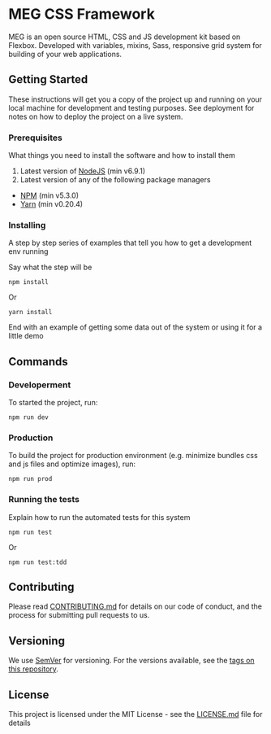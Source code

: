 # MEG CSS Framework

MEG is an open source HTML, CSS and JS development kit based on Flexbox. Developed with variables, mixins, Sass, responsive grid system for building of your web applications.

## Getting Started

These instructions will get you a copy of the project up and running on your local machine for development and testing purposes. See deployment for notes on how to deploy the project on a live system.

### Prerequisites

What things you need to install the software and how to install them

1. Latest version of [NodeJS](http://nodejs.org/) (min v6.9.1)
2. Latest version of any of the following package managers

- [NPM](https://www.npmjs.com/) (min v5.3.0)
- [Yarn](https://yarnpkg.com/) (min v0.20.4)

### Installing

A step by step series of examples that tell you how to get a development env running

Say what the step will be

```
npm install
```

Or

```
yarn install
```

End with an example of getting some data out of the system or using it for a little demo

## Commands

### Developerment
To started the project, run:

```
npm run dev
```

### Production
To build the project for production environment (e.g. minimize bundles css and js files and optimize images), run:

```
npm run prod
```

### Running the tests

Explain how to run the automated tests for this system

```
npm run test
```

Or

```
npm run test:tdd
```

## Contributing

Please read [CONTRIBUTING.md](https://gist.github.com/PurpleBooth/b24679402957c63ec426) for details on our code of conduct, and the process for submitting pull requests to us.

## Versioning

We use [SemVer](http://semver.org/) for versioning. For the versions available, see the [tags on this repository](https://github.com/your/project/tags). 

## License

This project is licensed under the MIT License - see the [LICENSE.md](LICENSE.md) file for details
